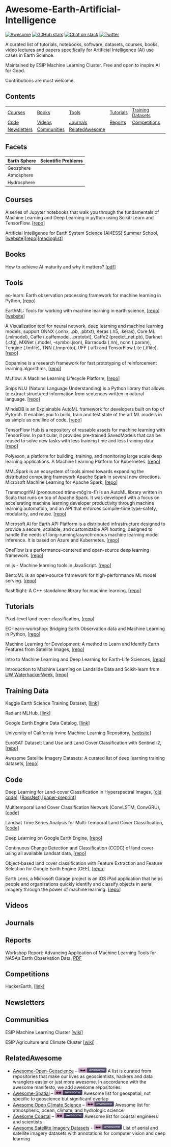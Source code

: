 # Awesome-Earth-Artificial-Intelligence 

[![Awesome](https://awesome.re/badge.svg)](https://awesome.re)  [![GitHub stars](https://img.shields.io/github/stars/ESIPFed/Awesome-Earth-Artificial-Intelligence)](https://github.com/ESIPFed/Awesome-Earth-Artificial-Intelligence/stargazers) [![Chat on slack](https://img.shields.io/badge/slack-join-ff69b4.svg)](https://join.slack.com/share/zt-ht1ax4j4-LZD5cZYO8wDZUVTXhQHAUg) [![Twitter](https://img.shields.io/twitter/url?style=social&url=https%3A%2F%2Fgithub.com%2FESIPFed%2FAwesome-Earth-Artificial-Intelligence)](https://twitter.com/intent/tweet?text=Wow:&url=https%3A%2F%2Fgithub.com%2FESIPFed%2FAwesome-Earth-Artificial-Intelligence)

A curated list of tutorials, notebooks, software, datasets, courses, books, video lectures and papers specifically for Artificial Intelligence (AI) use cases in Earth Science.

Maintained by ESIP Machine Learning Cluster. Free and open to inspire AI for Good.

Contributions are most welcome. 

## Contents


| | | | | |
| - | - | - | - | - |
| [Courses](#courses) | [Books](#books) | [Tools](#tools) | [Tutorials](#tutorials) | [Training Datasets](#traningdata) |
| [Code](#code) | [Videos](#videos) | [Journals](#journals) | [Reports](#reports) | [Competitions](#competitions) | 
| [Newsletters](#newsletters) | [Communities](#communities) | [RelatedAwesome](#RelatedAwesome) |

## Facets

| Earth Sphere | Scientific Problems |
| - | - |
| Geosphere |  |
| Atmosphere | |
| Hydrosphere | |


## Courses

A series of Jupyter notebooks that walk you through the fundamentals of Machine Learning and Deep Learning in python using Scikit-Learn and TensorFlow. [[repo](https://github.com/ageron/handson-ml)]

Artificial Intelligence for Earth System Science (AI4ESS) Summer School, [[website](https://www2.cisl.ucar.edu/events/summer-school/ai4ess/2020/artificial-intelligence-earth-system-science-ai4ess-summer-school)][[repo](https://github.com/NCAR/ai4ess-hackathon-2020)][[readinglist](https://www2.cisl.ucar.edu/sites/default/files/AI4ESS%20Webpage%20PDF%20Recommended%20Readings.pdf)]

## Books

How to achieve AI maturity and why it matters? [[pdf](https://www.amdocs.com/sites/default/files/filefield_paths/ai-maturity-model-whitepaper.pdf)]

## Tools

eo-learn: Earth observation processing framework for machine learning in Python, [[repo](https://github.com/sentinel-hub/eo-learn)]

EarthML: Tools for working with machine learning in earth science, [[repo](https://github.com/pyviz-topics/EarthML)][[website](http://earthml.holoviz.org/)]

A Visualization tool for neural network, deep learning and machine learning models, support ONNX (.onnx, .pb, .pbtxt), Keras (.h5, .keras), Core ML (.mlmodel), Caffe (.caffemodel, .prototxt), Caffe2 (predict_net.pb), Darknet (.cfg), MXNet (.model, -symbol.json), Barracuda (.nn), ncnn (.param), Tengine (.tmfile), TNN (.tnnproto), UFF (.uff) and TensorFlow Lite (.tflite). [[repo](https://github.com/lutzroeder/netron)]

Dopamine is a research framework for fast prototyping of reinforcement learning algorithms, [[repo](https://github.com/google/dopamine)]

MLflow: A Machine Learning Lifecycle Platform, [[repo](https://github.com/mlflow/mlflow)]

Snips NLU (Natural Language Understanding) is a Python library that allows to extract structured information from sentences written in natural language. [[repo](https://github.com/snipsco/snips-nlu)]

MindsDB is an Explainable AutoML framework for developers built on top of Pytorch. It enables you to build, train and test state of the art ML models in as simple as one line of code. [[repo](https://github.com/mindsdb/mindsdb)]

TensorFlow Hub is a repository of reusable assets for machine learning with TensorFlow. In particular, it provides pre-trained SavedModels that can be reused to solve new tasks with less training time and less training data. [[repo](https://github.com/tensorflow/hub)]

Polyaxon, a platform for building, training, and monitoring large scale deep learning applications. A Machine Learning Platform for Kubernetes. [[repo](https://github.com/polyaxon/polyaxon)]

MMLSpark is an ecosystem of tools aimed towards expanding the distributed computing framework Apache Spark in several new directions. Microsoft Machine Learning for Apache Spark, [[repo](https://github.com/Azure/mmlspark)]

TransmogrifAI (pronounced trăns-mŏgˈrə-fī) is an AutoML library written in Scala that runs on top of Apache Spark. It was developed with a focus on accelerating machine learning developer productivity through machine learning automation, and an API that enforces compile-time type-safety, modularity, and reuse. [[repo](https://github.com/salesforce/TransmogrifAI)]

Microsoft AI for Earth API Platform is a distributed infrastructure designed to provide a secure, scalable, and customizable API hosting, designed to handle the needs of long-running/asynchronous machine learning model inference. It is based on Azure and Kubernetes. [[repo](https://github.com/microsoft/AIforEarth-API-Platform)]

OneFlow is a performance-centered and open-source deep learning framework. [[repo](https://github.com/Oneflow-Inc/oneflow)]

ml.js - Machine learning tools in JavaScript. [[repo](https://github.com/mljs/ml)]

BentoML is an open-source framework for high-performance ML model serving. [[repo](https://github.com/bentoml/BentoML)]

flashflight: A C++ standalone library for machine learning. [[repo](https://github.com/facebookresearch/flashlight)]

## Tutorials

Pixel-level land cover classification, [[repo](https://github.com/Azure/pixel_level_land_classification)]

EO-learn-workshop: Bridging Earth Observation data and Machine Learning in Python, [[repo](https://github.com/sentinel-hub/eo-learn-workshop)]

Machine Learning for Development: A method to Learn and Identify Earth Features from Satellite Images, [[repo](https://github.com/worldbank/ml4dev)]

Intro to Machine Learning and Deep Learning for Earth-Life Sciences, [[repo](https://github.com/Machine-Learning-Tokyo/ELSI-DL-Bootcamp)]

Introduction to Machine Learning on Landslide Data and Scikit-learn from [UW WaterhackerWeek](https://waterhackweek.github.io/), [[repo](https://github.com/waterhackweek/whw2020_machine_learning)]

## Training Data

Kaggle Earth Science Training Dataset, [[link](https://www.kaggle.com/search?q=tag%3A%22earth+science%22+in%3Adatasets)]

Radiant MLHub, [[link](https://www.mlhub.earth/#datasets)]

Google Earth Engine Data Catalog, [[link](https://developers.google.com/earth-engine/datasets/catalog)]

University of California Irvine Machine Learning Repository, [[website](https://archive.ics.uci.edu/ml/index.php)]

EuroSAT Dataset: Land Use and Land Cover Classification with Sentinel-2, [[repo](https://github.com/phelber/EuroSAT)]

Awesome Satellite Imagery Datasets: A curated list of deep learning training datasets, [[repo](https://github.com/chrieke/awesome-satellite-imagery-datasets)]

## Code

Deep Learning for Land-cover Classification in Hyperspectral Images, [[old code](https://github.com/KGPML/Hyperspectral)], [[BassNet](https://github.com/hbutsuak95/BASS-Net)],[[paper-preprint](https://arxiv.org/abs/1612.00144)]

Multitemporal Land Cover Classification Network (ConvLSTM, ConvGRU), [[code](https://github.com/TUM-LMF/MTLCC)]

Landsat Time Series Analysis for Multi-Temporal Land Cover Classification, [[code](https://github.com/agr-ayush/Landsat-Time-Series-Analysis-for-Multi-Temporal-Land-Cover-Classification)] 

Deep Learning on Google Earth Engine, [[repo](https://github.com/ucalyptus/EarthEngine-Deep-Learning)]

Continuous Change Detection and Classification (CCDC) of land cover using all available Landsat data, [[repo](https://github.com/GERSL/CCDC)]

Object-based land cover classification with Feature Extraction and Feature Selection for Google Earth Engine (GEE), [[repo](https://github.com/GERSL/CCDC)]

Earth Lens, a Microsoft Garage project is an iOS iPad application that helps people and organizations quickly identify and classify objects in aerial imagery through the power of machine learning. [[repo](https://github.com/microsoft/Earth-Lens)]


## Videos



## Journals


## Reports

Workshop Report: Advancing Application of Machine Learning Tools for NASA’s Earth Observation Data, [PDF](https://cdn.earthdata.nasa.gov/conduit/upload/14287/NASA_ML_Workshop_Report.pdf) 


## Competitions

HackerEarth, [[link](https://www.hackerearth.com/challenges/)]

## Newsletters



## Communities

ESIP Machine Learning Cluster [[wiki](https://wiki.esipfed.org/Machine_Learning)]

ESIP Agriculture and Climate Cluster [[wiki](https://wiki.esipfed.org/Agriculture_and_Climate)]

## RelatedAwesome
- [Awesome-Open-Geoscience](https://github.com/softwareunderground/awesome-open-geoscience) – ![Awesome](media/icon/awesome.png) A list is curated from repositories that make our lives as geoscientists, hackers and data wranglers easier or just more awesome. In accordance with the awesome manifesto, we add awesome repositories.
- [Awesome-Spatial](https://github.com/RoboDonut/awesome-spatial) – ![Awesome](media/icon/awesome.png) Awesome list for geospatial, not specific to geoscience but significant overlap
- [Awesome Open Climate Science](https://github.com/pangeo-data/awesome-open-climate-science) – ![Awesome](media/icon/awesome.png) Awesome list for atmospheric, ocean, climate, and hydrologic science
- [Awesome Coastal](https://github.com/chrisleaman/awesome-coastal) – ![Awesome](media/icon/awesome.png) Awesome list for coastal engineers and scientists
- [Awesome Satellite Imagery Datasets](https://github.com/chrieke/awesome-satellite-imagery-datasets) - ![Awesome](media/icon/awesome.png) List of aerial and satellite imagery datasets with annotations for computer vision and deep learning



  

